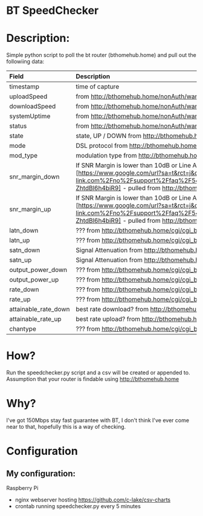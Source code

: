 # BT SpeedChecker
 
# Description:
Simple python script to poll the bt router (bthomehub.home) and pull out the followiing data:

| Field | Description |
| :--- | :--- |
| timestamp | time of capture |
| uploadSpeed | from http://bthomehub.home/nonAuth/wan_conn.xml |
| downloadSpeed | from http://bthomehub.home/nonAuth/wan_conn.xml |
| systemUptime | from http://bthomehub.home/nonAuth/wan_conn.xml |
| status | from http://bthomehub.home/nonAuth/wan_conn.xml |   
| state | state, UP / DOWN from http://bthomehub.home/cgi/cgi_basicStatus.js |
| mode | DSL protocol from http://bthomehub.home/cgi/cgi_basicStatus.js |
| mod_type | modulation type from http://bthomehub.home/cgi/cgi_basicStatus.js |       
| snr_margin_down | If SNR Margin is lower than 10dB or Line Attenuation higher than 45dB, your line quality is poor and may suffer from Internet dropping. In this condition, please contact your ISP to check your line quality. [https://www.google.com/url?sa=t&rct=j&q=&esrc=s&source=web&cd=&cad=rja&uact=8&ved=2ahUKEwjd4dGesqr_AhVGUcAKHcEVAXAQFnoECBIQAw&url=https%3A%2F%2Fwww.tp-link.com%2Fno%2Fsupport%2Ffaq%2F546%2F%23%3A~%3Atext%3DIf%2520SNR%2520Margin%2520is%2520lower%2Cto%2520check%2520your%2520line%2520quality.&usg=AOvVaw2mWeSuzI-ZhtdBl6h4biR9] - pulled from http://bthomehub.home/cgi/cgi_basicStatus.js |
| snr_margin_up | If SNR Margin is lower than 10dB or Line Attenuation higher than 45dB, your line quality is poor and may suffer from Internet dropping. In this condition, please contact your ISP to check your line quality. [https://www.google.com/url?sa=t&rct=j&q=&esrc=s&source=web&cd=&cad=rja&uact=8&ved=2ahUKEwjd4dGesqr_AhVGUcAKHcEVAXAQFnoECBIQAw&url=https%3A%2F%2Fwww.tp-link.com%2Fno%2Fsupport%2Ffaq%2F546%2F%23%3A~%3Atext%3DIf%2520SNR%2520Margin%2520is%2520lower%2Cto%2520check%2520your%2520line%2520quality.&usg=AOvVaw2mWeSuzI-ZhtdBl6h4biR9] - pulled from http://bthomehub.home/cgi/cgi_basicStatus.js |
| latn_down | ??? from http://bthomehub.home/cgi/cgi_basicStatus.js |
| latn_up | ??? from http://bthomehub.home/cgi/cgi_basicStatus.js |
| satn_down | Signal Attenuation from http://bthomehub.home/cgi/cgi_basicStatus.js |
| satn_up | Signal Attenuation from http://bthomehub.home/cgi/cgi_basicStatus.js |
| output_power_down | ??? from http://bthomehub.home/cgi/cgi_basicStatus.js |
| output_power_up | ??? from http://bthomehub.home/cgi/cgi_basicStatus.js |
| rate_down | ??? from http://bthomehub.home/cgi/cgi_basicStatus.js |
| rate_up | ??? from http://bthomehub.home/cgi/cgi_basicStatus.js |
| attainable_rate_down | best rate download? from http://bthomehub.home/cgi/cgi_basicStatus.js |
| attainable_rate_up | best rate upload? from http://bthomehub.home/cgi/cgi_basicStatus.js |
| chantype | ??? from http://bthomehub.home/cgi/cgi_basicStatus.js |

# How?
Run the speedchecker.py script and a csv will be created or appended to. Assumption that your router is findable using http://bthomehub.home

# Why?
I've got 150Mbps stay fast guarantee with BT, I don't think I've ever come near to that, hopefully this is a way of checking. 

# Configuration
## My configuration:
Raspberry Pi
 - nginx webserver hosting https://github.com/c-lake/csv-charts
 - crontab running speedchecker.py every 5 minutes
